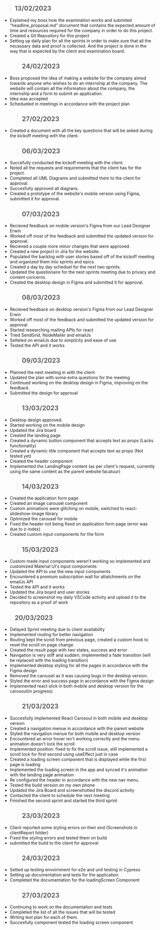 > ## **13/02/2023**

- Explained my boss how the examination works and submited "headline_proposal.md" document that contains the expected amount
  of time and resources required for the company in order to do this project.
- Created a Git Repository for this project
- Setting up daily plan for all the sprints in order to make sure that all the necassary data and proof is collected. And the project is done in the way that is expected by the client and examination board.
  > ## **24/02/2023**
- Boss proposed the idea of making a website for the company aimed towards anyone who wishes to do an internship at the company. The website will contain all the information about the company, the internship and a form to submit an application.
- Idea was accepted
- Schedueled in meetings in accordance with the project plan
  > ## **27/02/2023**
- Created a document with all the key questions that will be asked during the kickoff meeting with the client.
  > ## **06/03/2023**
- Succefully conducted the kickoff meeting with the client.
- Noted all the requests and requirements that the client has for the project.
- Completed all UML Diagrams and submitted them to the client for approval.
- Succesfully approved all diagrans.
- Created a prototype of the website's mobile version using Figma, submitted it for approval.
  > ## **07/03/2023**
- Recieved feedback on mobile version's Figma from our Lead Designer Erwin
- Worked off most of the feedback and submitted the updated version for approval.
- Recieved a couple more minor changes that were approved.
- Created a new project in Jira for the website.
- Populated the backlog with user stories based off of the kickoff meeting and organized them into sprints and epics.
- Created a day by day scheduel for the next two sprints.
- Updated the questionaire for the next sprints meeting due to privacy and content concerns.
- Created the desktop design in Figma and submitted it for approval.
  > ## **08/03/2023**
- Recieved feedback on desktop version's Figma from our Lead Designer Erwin
- Worked off most of the feedback and submitted the updated version for approval.
- Started researching mailing APIs for react
- Tried SendGrid, NodeMailer and emailJs
- Setteled on emailJs due to simpilcity and ease of use
- Tested the API and it works
  > ## **09/03/2023**
- Planned the next meeting in with the client
- Updated the plan with some extra questions for the meeting
- Continued working on the desktop design in Figma, improving on the feedback
- Submitted the design for approval
  > ## **13/03/2023**
- Desktop design approved.
- Started working on the mobile design
- Updated the Jira board
- Created the landing page
- Created a dynamic button component that accepts text as props (Lacks functionality)
- Created a dynamic title component that accepts text as props (Not tested yet)
- Created the header component
- Implemented the LandingPage content (as per client's request, currently using the same content as the parent website facatuur)
  > ## **14/03/2023**
- Created the application form page
- Created an image carousel component
- Custom animations were glitching on mobile, switched to react-slideshow-image library
- Optimized the carousel for mobile
- Fixed the header not being fixed on application form page (error was due to z-index)
- Created custom input components for the form
  > ## **15/03/2023**
- Custom made input components weren't working so implemented and customized Material UI's input components
- Updated the API to use the new input components
- Encountered a premium subscription wall for attatchments on the emailJs API
- Tested the API and it works
- Updated the Jira board and user stories
- Decided to screenshot my daily VSCode activity and upload it to the repository as a proof of work

> ## **20/03/2023**

- Delayed Sprint meeting due to client availability
- Implemented routing for better navigation
- Routing kept the scroll from previous page,
  created a custom hook to reset the scroll on page change
- Created the result page with two states, success and error
- Navigation is very stiff and sudden, implemented a fade transition (will be replaced with the loading transition)
- Implemented desktop styling for all the pages in accordance with the Figma design
- Removed the carousel as it was causing bugs in the desktop version.
- Styled the error and success page in accordance with the Figma design
- Implemented react slick in both mobile and desktop version for the carosoul(in progress)
  > ## **21/03/2023**
- Succesfully implemented React Carosoul in both mobile and desktop version
- Created a navigation menue in accordance with the parent website
- Styled the navigation menue for both mobile and desktop version
- Encountered an error hover isn't working correctly and the menu animation doesn't lock the scroll
- Implemented position: fixed to fix the scroll issue, still implemented a scroll lock for first second using useEffect just in case
- Created a loading screen component that is displayed while the first page is loading
- Implemented the loading screen in the app and synced it's animation with the landing page animation
- Re configured the header in accordance with the new nav menu.
- Tested the build version on my own phone
- Updated the Jira Board and screenshotted the discord activity
- Contacted the client to schedule the next meeting
- Finished the second sprint and started the third sprint
  > ## **23/03/2023**
- Client reported some styling errors on their end (Screenshots in clientReport folder)
- Fixed the styling errors and tested them on build
- submitted the build to the client for approval
  > ## **24/03/2023**
- Setted up testing envoirnment for e2e and unit testing in Cypress
- Setting up documentation and tests for the application
- Completed the documentation for the loadingScreen Component
  > ## **27/03/2023**
- Continuing to work on the documentation and tests
- Completed the list of all the issues that will be tested
- Writing test plan for each of them.
- Succesfully component tested the loading screen component
